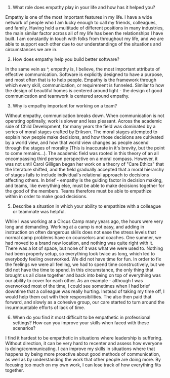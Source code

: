 1. What role does empathy play in your life and how has it helped you?

  Empathy is one of the most important features in my life. I have a wide network of people who I am lucky enough to call my friends, colleagues, and family. Having held a multitude of different positions in many industries, the main similar factor across all of my life has been the relationships I have built. I am constantly in touch with folks from throughout my life, and we are able to support each other due to our understandings of the situations and circumstances we are in.

2. How does empathy help you build better software?

  In the same vein as ^, empathy is, I believe, the most important attribute of effective communication. Software is explicitly designed to have a purpose, and most often that is to help people. Empathy is the framework through which every skill, communication, or requirement is funneled. Similar to how the design of beautiful homes is centered around light - the design of good communication and teamwork is centered around empathy.

3. Why is empathy important for working on a team?

  Without empathy, communication breaks down. When communication is not operating optimally, work is slower and less pleasant. Across the academic side of Child Development, for many years the field was dominated by a series of moral stages crafted by Erikson. The moral stages attempted to explain how people make decisions, and how those decisions are cultivated by a world view, and how that world view changes as people ascend through the stages of morality (This is inaccurate in it's brevity, but the point to come remains...). The academic field was rooted in this theory of an all encompassing third person perspective on a moral compass. However, it was not until Carol Gilligan began her work on a theory of "Care Ethics" that the literature shifted, and the field gradually accepted that a moral hierarchy of stages fails to include individual's relational approach to decisions affecting others. In brief - empathy is the guiding factor in decision making, and teams, like everything else, must be able to make decisions together for the good of the members. Teams therefore must be able to empathize within in order to make good decisions.

5. Describe a situation in which your ability to empathize with a colleague or teammate was helpful.

  While I was working at a Circus Camp many years ago, the hours were very long and demanding. Working at a camp is not easy, and adding in instruction on often dangerous skills does not ease the stress levels that normal camp problems have on counselors and coaches. One summer, we had moved to a brand new location, and nothing was quite right with it. There was a lot of space, but none of it was what we were used to. Nothing had been properly setup, so everything took twice as long, which led to everybody feeling overworked. We did not have time for fun. In order to fix the feelings we were all feeling, we had to spend time constructively, but we did not have the time to spend. In this circumstance, the only thing that brought us all close together and back into being on top of everything was our ability to cover for each other. As an example - although I was overworked most of the time, I could see sometimes when I had brief downtime that a colleague was really hurting. Instead of taking my time off, I would help them out with their responsibilities. The also then paid that forward, and slowly as a cohesive group, our care started to turn around the insurmountable efforts of lack of time.

6. When do you find it most difficult to be empathetic in professional settings? How can you improve your skills when faced with these scenarios?

  I find it hardest to be empathetic in situations where leadership is suffering. Without direction, it can be very hard to recenter and assess how everyone is doing/communicating. I can improve my skills in situations where that happens by being more proactive about good methods of communication, as well as by understanding the work that other people are doing more. By focusing too much on my own work, I can lose track of how everything fits together.
